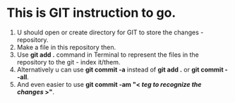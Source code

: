 # This is GIT instruction to go.
1. U should open or create directory for GIT to store the changes - repository. 
2. Make a file in this repository then.
3. Use **git add .** command in Terminal to represent the files in the repository to the git - index it/them.
4. Alternatively u can use **git commit -a** instead of **git add .** or **git commit --all**. 
5. And even easier to use **git commit -am "< *teg to recognize the changes* >"**.